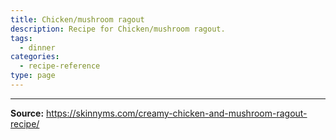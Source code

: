 ```yaml
---
title: Chicken/mushroom ragout
description: Recipe for Chicken/mushroom ragout.
tags:
  - dinner
categories:
  - recipe-reference
type: page
---
```


---

**Source:** <https://skinnyms.com/creamy-chicken-and-mushroom-ragout-recipe/>